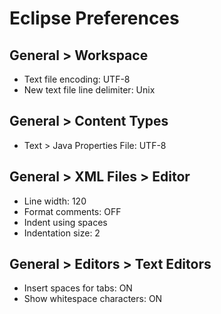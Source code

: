 # Eclipse Preferences

## General > Workspace

* Text file encoding: UTF-8
* New text file line delimiter: Unix

## General > Content Types

* Text > Java Properties File: UTF-8

## General > XML Files > Editor

* Line width: 120
* Format comments: OFF
* Indent using spaces
* Indentation size: 2

## General > Editors > Text Editors

* Insert spaces for tabs: ON
* Show whitespace characters: ON